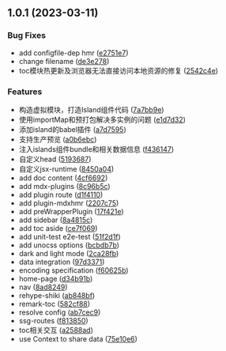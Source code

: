 ## 1.0.1 (2023-03-11)


### Bug Fixes

* add configfile-dep hmr ([e2751e7](https://github.com/cjhw/island/commit/e2751e735354675c997f3be1fcaca9d530f7e9b9))
* change filename ([de3e278](https://github.com/cjhw/island/commit/de3e278007f48cc65dc5b99b717fc78d51f141db))
* toc模块热更新及浏览器无法直接访问本地资源的修复 ([2542c4e](https://github.com/cjhw/island/commit/2542c4ee078e6a9e7d8a32fa4d7564bd7e51a7b8))


### Features

* 构造虚拟模块，打造Island组件代码 ([7a7bb9e](https://github.com/cjhw/island/commit/7a7bb9e47288bb8789d322b0a3afe9363285f143))
* 使用importMap和预打包解决多实例的问题 ([e1d7d32](https://github.com/cjhw/island/commit/e1d7d327e08f9a0962012b93a1c4b8fbef244387))
* 添加island的babel插件 ([a7d7595](https://github.com/cjhw/island/commit/a7d75952b26e444361c75b294239907e2c531006))
* 支持生产预览 ([a0b6ebc](https://github.com/cjhw/island/commit/a0b6ebc8b38850106eb9472acc38d2d45dc0964a))
* 注入islands组件bundle和相关数据信息 ([f436147](https://github.com/cjhw/island/commit/f436147eb61d7497a234f26625a0c722ffd9d87f))
* 自定义head ([5193687](https://github.com/cjhw/island/commit/5193687f157950e34addda8fa6ad2f1ebb323dbc))
* 自定义jsx-runtime ([8450a04](https://github.com/cjhw/island/commit/8450a04bb8d21b56af896604165e66bb23a769b7))
* add doc content ([4cf6692](https://github.com/cjhw/island/commit/4cf6692065410bf8d6638534462739f6c07b9969))
* add mdx-plugins ([8c96b5c](https://github.com/cjhw/island/commit/8c96b5c99adb59226d165064729db3e83b9835d4))
* add plugin route ([d1f4110](https://github.com/cjhw/island/commit/d1f411087921204eff55afe4e08d9a00c5d78a0e))
* add plugin-mdxhmr ([2207c75](https://github.com/cjhw/island/commit/2207c75c53c489e86b79c6a0b8800cfee932468a))
* add preWrapperPlugin ([17f421e](https://github.com/cjhw/island/commit/17f421e31fe06f40ddaa54334dc081477e7175f0))
* add sidebar ([8a4815c](https://github.com/cjhw/island/commit/8a4815ca805a79f002e04b7a29c1aa7b4a30492d))
* add toc aside ([ce7f069](https://github.com/cjhw/island/commit/ce7f06957c49d8c8ee7743356294caafd918ce52))
* add unit-test e2e-test ([51f2d1f](https://github.com/cjhw/island/commit/51f2d1f2a09dab946b27003a39e893a37e569433))
* add unocss options ([bcbdb7b](https://github.com/cjhw/island/commit/bcbdb7bdd92552cecfef7b98a8393347ae1e9521))
* dark and light mode ([2ca28fb](https://github.com/cjhw/island/commit/2ca28fbebc049e7031216ba3ac7bb9acafe1ae36))
* data integration ([97d3371](https://github.com/cjhw/island/commit/97d3371eee211e497b773d9058b5bf6397daf29c))
* encoding specification ([f60625b](https://github.com/cjhw/island/commit/f60625b8bc9ca24652d92dd8424c84f1fb6d4a0d))
* home-page ([d34b91b](https://github.com/cjhw/island/commit/d34b91bd0e312acd00c0e3b45dbac4852314fc94))
* nav ([8ad8249](https://github.com/cjhw/island/commit/8ad824956bfd3308bae9893abc36a04e6f787662))
* rehype-shiki ([ab848bf](https://github.com/cjhw/island/commit/ab848bf4d22015aea824a272eb3b6d562b8cb47f))
* remark-toc ([582cf88](https://github.com/cjhw/island/commit/582cf88ecaa10abcfd7904a5b88cb0e0ca0f37d1))
* resolve config ([ab7cec9](https://github.com/cjhw/island/commit/ab7cec919e13ff7a911c5eabd2b7abc2931749c0))
* ssg-routes ([f813850](https://github.com/cjhw/island/commit/f813850060c7ad3337da2a2c1fa6bd479d8d5cd1))
* toc相关交互 ([a2588ad](https://github.com/cjhw/island/commit/a2588ad515f9c34a60363579526cea7a66c790ec))
* use Context to share data ([75e10e6](https://github.com/cjhw/island/commit/75e10e6495b18cb3fd3773c259e232cdf611a417))



